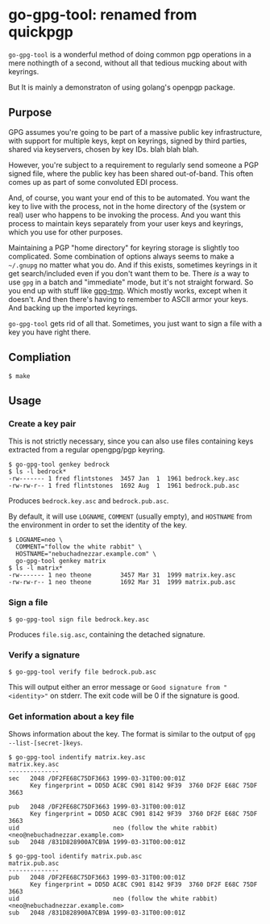 # go-gpg-tool: renamed from quickpgp 

`go-gpg-tool` is a wonderful method of doing common pgp operations in a mere
nothingth of a second, without all that tedious mucking about with keyrings.

But It is mainly a demonstraton of using golang's openpgp package.

## Purpose

GPG assumes you're going to be part of a massive public key infrastructure, with support for multiple keys, kept on keyrings, signed by third parties, shared via keyservers, chosen by key IDs. blah blah blah.

However, you're subject to a requirement to regularly send someone a PGP signed file, where the public key has been shared out-of-band.  This often comes up as part of some convoluted EDI process.

And, of course, you want your end of this to be automated.  You want the key to live with the process, not in the home directory of the (system or real) user who happens to be invoking the process.  And you want this process to maintain keys separately from your user keys and keyrings, which you use for other purposes.

Maintaining a PGP "home directory" for keyring storage is slightly too complicated.  Some combination of options always seems to make a `~/.gnupg` no matter what you do.  And if this exists, sometimes keyrings in it get search/included even if you don't want them to be.  There *is* a way to use `gpg` in a batch and "immediate" mode, but it's not straight forward.  So you end up with stuff like [gpg-tmp](https://github.com/Keith-S-Thompson/gpg-tmp).  Which mostly works, except when it doesn't.  And then there's having to remember to ASCII armor your keys.  And backing up the imported keyrings.

`go-gpg-tool` gets rid of all that.  Sometimes, you just want to sign a file with a key you have right there.

## Compliation

```
$ make
```

## Usage

### Create a key pair

This is not strictly necessary, since you can also use files containing keys extracted from a regular opengpg/pgp keyring.

```
$ go-gpg-tool genkey bedrock
$ ls -l bedrock*
-rw------- 1 fred flintstones  3457 Jan  1  1961 bedrock.key.asc
-rw-rw-r-- 1 fred flintstones  1692 Aug  1  1961 bedrock.pub.asc
```
Produces `bedrock.key.asc` and `bedrock.pub.asc`.

By default, it will use `LOGNAME`, `COMMENT` (usually empty), and `HOSTNAME` from the environment in order to set the identity of the key.

```
$ LOGNAME=neo \
  COMMENT="follow the white rabbit" \
  HOSTNAME="nebuchadnezzar.example.com" \
  go-gpg-tool genkey matrix
$ ls -l matrix*
-rw------- 1 neo theone        3457 Mar 31  1999 matrix.key.asc
-rw-rw-r-- 1 neo theone        1692 Mar 31  1999 matrix.pub.asc
```

### Sign a file

```
$ go-gpg-tool sign file bedrock.key.asc
```

Produces `file.sig.asc`, containing the detached signature.

### Verify a signature

```
$ go-gpg-tool verify file bedrock.pub.asc
```
This will output either an error message or `Good signature from "<identity>"` on stderr.  The exit code will be 0 if the signature is good.


### Get information about a key file

Shows information about the key.  The format is similar to the output of `gpg --list-[secret-]keys`.
```
$ go-gpg-tool indentify matrix.key.asc
matrix.key.asc
--------------
sec   2048 /DF2FE68C75DF3663 1999-03-31T00:00:01Z
      Key fingerprint = DD5D AC8C C901 8142 9F39  3760 DF2F E68C 75DF 3663

pub   2048 /DF2FE68C75DF3663 1999-03-31T00:00:01Z
      Key fingerprint = DD5D AC8C C901 8142 9F39  3760 DF2F E68C 75DF 3663
uid                          neo (follow the white rabbit) <neo@nebuchadnezzar.example.com>
sub   2048 /831D828900A7CB9A 1999-03-31T00:00:01Z

$ go-gpg-tool identify matrix.pub.asc 
matrix.pub.asc
--------------
pub   2048 /DF2FE68C75DF3663 1999-03-31T00:00:01Z
      Key fingerprint = DD5D AC8C C901 8142 9F39  3760 DF2F E68C 75DF 3663
uid                          neo (follow the white rabbit) <neo@nebuchadnezzar.example.com>
sub   2048 /831D828900A7CB9A 1999-03-31T00:00:01Z
```

